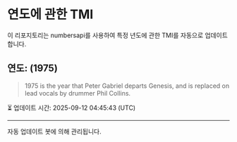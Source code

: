 
# 연도에 관한 TMI

이 리포지토리는 numbersapi를 사용하여 특정 년도에 관한 TMI를 자동으로 업데이트합니다.

## 연도: (1975)
> 1975 is the year that Peter Gabriel departs Genesis, and is replaced on lead vocals by drummer Phil Collins.

⏳ 업데이트 시간: 2025-09-12 04:45:43 (UTC)

---
자동 업데이트 봇에 의해 관리됩니다.
